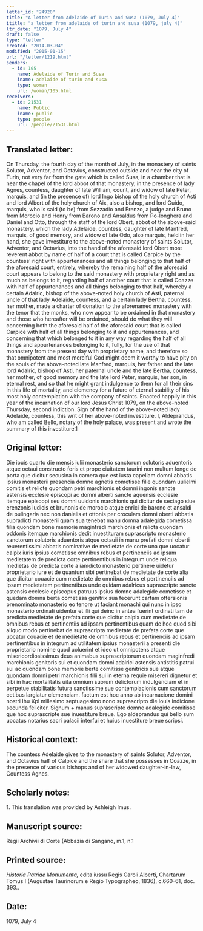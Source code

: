 ```yaml
---
letter_id: "24920"
title: "A letter from Adelaide of Turin and Susa (1079, July 4)"
ititle: "a letter from adelaide of turin and susa (1079, july 4)"
ltr_date: "1079, July 4"
draft: false
type: "letter"
created: "2014-03-04"
modified: "2015-01-15"
url: "/letter/1219.html"
senders:
  - id: 105
    name: Adelaide of Turin and Susa
    iname: adelaide of turin and susa
    type: woman
    url: /woman/105.html
receivers:
  - id: 21531
    name: Public
    iname: public
    type: people
    url: /people/21531.html
---
```

<h2> Translated letter:</h2>On Thursday, the fourth day of the month of July, in the monastery of saints Solutor, Adventor, and Octavius, constructed outside and near the city of Turin, not very far from the gate which is called Susa, in a chamber that is near the chapel of the lord abbot of that monastery, in the presence of lady Agnes, countess, daughter of late William, count, and widow of late Peter, marquis, and (in the presence of) lord Ingo bishop of the holy church of Asti and lord Albert of the holy church of Aix, also a bishop, and lord Guido, marquis, who is said (to be) from Sezzadio and Erenzo, a judge and Bruno from Morocio and Henry from Barono and Ansaldus from Po-longhera and Daniel and Otto, through the staff of the lord Obert, abbot of the above-said monastery, which the lady Adelaide, countess, daughter of late Manfred, marquis, of good memory, and widow of late Odo, also marquis, held in her hand, she gave investiture to the above-noted monastery of saints Solutor, Adventor, and Octavius, into the hand of the aforesaid lord Obert most reverent abbot by name of half of a court that is called Carpice by the countess’ right with appurtenances and all things belonging to that half of the aforesaid court, entirely, whereby the remaining half of the aforesaid court appears to belong to the said monastery with proprietary right and as much as belongs to it, regarding half of another court that is called Coazze with half of appurtenances and all things belonging to that half, whereby a certain Adalric, bishop of the above-noted holy church of Asti, paternal uncle of that lady Adelaide, countess, and a certain lady Bertha, countess, her mother, made a charter of donation to the aforenamed monastery with the tenor that the monks, who now appear to be ordained in that monastery and those who hereafter will be ordained, should do what they will concerning both the aforesaid half of the aforesaid court that is called Carpice with half of all things belonging to it and appurtenances, and concerning that which belonged to it in any way regarding the half of all things and appurtenances belonging to it, fully, for the use of that monastery from the present day with proprietary name, and therefore so that omnipotent and most merciful God might deem it worthy to have pity on the souls of the above-noted late Manfred, marquis, her father and the late lord Adalric, bishop of Asti, her paternal uncle and the late Bertha, countess, her mother, of good memory and the late lord Peter, marquis, her son, in eternal rest, and so that he might grant indulgence to them for all their sins in this life of mortality, and clemency for a future of eternal stability of his most holy contemplation with the company of saints.  Enacted happily in this year of the incarnation of our lord Jesus Christ 1079, on the above-noted Thursday, second indiction.
Sign of the hand of the above-noted lady Adelaide, countess, this writ of her above-noted investiture.
I, Aldeprandus, who am called Bello, notary of the holy palace, was present and wrote the summary of this investiture.1
<h2 class="mt-4"> Original letter:</h2>Die iouis quarto die mensis iulii monasterio sanctorum solutoris aduentoris atque octaui constructo foris et prope ciuitatem taurini non multum longe de porta que dicitur secusina in camera que est iusta capellam domni abbatis ipsius monasterii presencia domne agnetis cometisse filie quondam uulielmi comitis et relicte quondam petri marchionis et domni ingonis sancte astensis ecclesie episcopi ac domni alberti sancte aquensis ecclesie itemque episcopi seu domni uuidonis marchionis qui dicitur de seciago siue erenzonis iudicis et brunonis de morocio atque enrici de barono et ansaldi de pulingaria nec non danielis et ottonis per croculam domni oberti abbatis supradicti monasterii quam sua tenebat manu domna adalegida cometissa filia quondam bone memorie maginfredi marchionis et relicta quondam oddonis itemque marchionis dedit inuestituram suprascripto monasterio sanctorum solutoris aduentoris atque octauii in manu prefati domni oberti reuerentissimi abbatis nominative de medietate de corte una que uocatur calpix iuris ipsius cometisse omnibus rebus et pertinenciis ad ipsam medietatem de predicta corte pertinentibus  in integrum unde reliqua medietas de predicta corte a iamdicto monasterio pertinere uidetur proprietario iure et de quantum sibi pertinebat de medietate de corte alia que dicitur couacie cum medietate de omnibus rebus et pertinenciis ad ipsam medietatem pertinentibus unde quidam adalricus suprascripte sancte astensis ecclesie episcopus patruus ipsius domne adalegide cometisse et quedam domna berta cometissa genitrix sua fecerunt cartam offersionis prenominato monasterio eo tenore ut faciant monachi qui nunc in ipso monasterio ordinati uidentur et illi qui deinc in antea fuerint ordinati tam de predicta medietate de prefata corte que dicitur calpix cum medietate de omnibus rebus et pertinentiis ad ipsam pertinentibus quam de hoc quod sibi aliquo modo pertinebat de suprascripta medietate de prefata corte que uocatur couacie et de medietate de omnibus rebus et pertinenciis ad ipsam pertinentibus in integrum ad utilitatem ipsius monasterii a presenti die proprietario nomine quod uoluerint et ideo ut omnipotens atque misericordiosissimus deus animabus suprascriptorum quondam maginfredi marchionis genitoris sui et quondam domni adalrici astensis antistitis patrui sui ac quondam bone memorie berte comitisse genitricis sue atque quondam domni petri marchionis filii sui in eterna requie misereri dignetur et sibi in hac mortalitatis uita omnium suorum delictorum indulgenciam et in perpetue stabilitatis futura sanctissime sue contemplacionis cum sanctorum cetibus largiatur clemenciam. factum est hoc anno ab incarnacione domini nostri Ihu Xpi millesimo septuagesimo nono suprascripto die iouis indicione secunda feliciter.
Signum + manus suprascripte domne adalegide comitisse que hoc suprascripte sue inuestiture breue.
Ego aldeprandus qui bello sum uocatus notarius sacri palacii interfui et huius inuestiture breue scripsi.
<h2 class="mt-4"> Historical context:</h2>The countess Adelaide gives to the monastery of saints Solutor, Adventor, and Octavius half of Calpice and the share that she possesses in Coazze, in the presence of various bishops and of her widowed daughter-in-law, Countess Agnes.
<h2 class="mt-4"> Scholarly notes:</h2>1.  This translation was provided by Ashleigh Imus.
<h2 class="mt-4"> Manuscript source:</h2>Regii Archivii di Corte (Abbazia di Sangano, m.1, n.1
<h2 class="mt-4"> Printed source:</h2><p><em>Historia Patriae Monumenta,</em> edita iussu Regis Caroli Alberti, Chartarum Tomus I (Augustae Taurinorum e Regio Typographeo, 1836), c.660-61, doc. 393..</p><h2 class="mt-4"> Date:</h2>1079, July 4